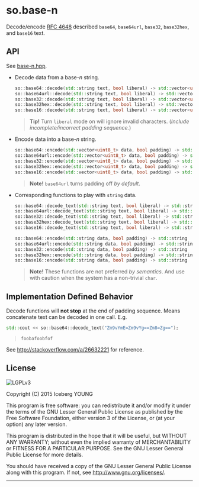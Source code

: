 so.base-n
=========

Decode/encode [RFC 4648] described `base64`, `base64url`, `base32`, `base32hex`,
and `base16` text.


API
---

See [base-n.hpp](include/base-n.hpp).

- Decode data from a base-*n* string.

  ```cpp
  so::base64::decode(std::string text, bool liberal) -> std::vector<uint8_t>
  so::base64url::decode(std::string text, bool liberal) -> std::vector<uint8_t>
  so::base32::decode(std::string text, bool liberal) -> std::vector<uint8_t>
  so::base32hex::decode(std::string text, bool liberal) -> std::vector<uint8_t>
  so::base16::decode(std::string text, bool liberal) -> std::vector<uint8_t>
  ```

  > **Tip!**
  > Turn `liberal` mode on will ignore invalid characters.
  > (*Include incomplete/incorrect padding sequence.*)

- Encode data into a base-*n* string.

  ```cpp
  so::base64::encode(std::vector<uint8_t> data, bool padding) -> std::string
  so::base64url::encode(std::vector<uint8_t> data, bool padding) -> std::string
  so::base32::encode(std::vector<uint8_t> data, bool padding) -> std::string
  so::base32hex::encode(std::vector<uint8_t> data, bool padding) -> std::string
  so::base16::encode(std::vector<uint8_t> data, bool padding) -> std::string
  ```

  > **Note!**
  > `base64url` turns padding off *by default*.

- Corresponding functions to play with `string` data.

  ```cpp
  so::base64::decode_text(std::string text, bool liberal) -> std::string
  so::base64url::decode_text(std::string text, bool liberal) -> std::string
  so::base32::decode_text(std::string text, bool liberal) -> std::string
  so::base32hex::decode_text(std::string text, bool liberal) -> std::string
  so::base16::decode_text(std::string text, bool liberal) -> std::string
  ```
  ```cpp
  so::base64::encode(std::string data, bool padding) -> std::string
  so::base64url::encode(std::string data, bool padding) -> std::string
  so::base32::encode(std::string data, bool padding) -> std::string
  so::base32hex::encode(std::string data, bool padding) -> std::string
  so::base16::encode(std::string data, bool padding) -> std::string
  ```

  > **Note!**
  > These functions are not preferred *by semantics*.
  > And use with caution when the system has a non-trivial `char`.


Implementation Defined Behavior
-------------------------------

Decode functions will **not stop** at the end of padding sequence.
Means concatenate text can be decoded in one call. E.g.

```cpp
std::cout << so::base64::decode_text("Zm9vYmE=Zm9vYg==Zm8=Zg==");
```
> ```
> foobafoobfof
> ```

See http://stackoverflow.com/a/26632221 for reference.


License
-------
![LGPLv3]

Copyright (C) 2015  Iceberg YOUNG

This program is free software: you can redistribute it and/or modify it
under the terms of the GNU Lesser General Public License as published by
the Free Software Foundation, either version 3 of the License, or
(at your option) any later version.

This program is distributed in the hope that it will be useful,
but WITHOUT ANY WARRANTY; without even the implied warranty of
MERCHANTABILITY or FITNESS FOR A PARTICULAR PURPOSE.  See the
GNU Lesser General Public License for more details.

You should have received a copy of the GNU Lesser General Public License
along with this program.  If not, see <http://www.gnu.org/licenses/>.


---

[RFC 4648]: http://tools.ietf.org/html/rfc4648
"The Base16, Base32, and Base64 Data Encodings"

[LGPLv3]: http://www.gnu.org/graphics/lgplv3-88x31.png
"GNU Lesser General Public License version 3"
